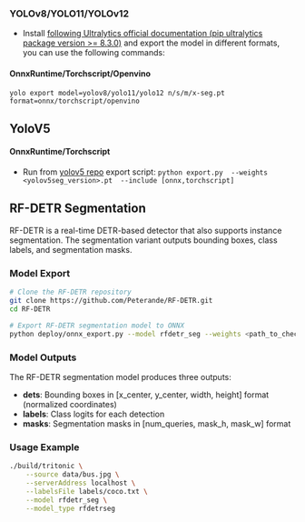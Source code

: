 ### YOLOv8/YOLO11/YOLOv12
* Install  [following Ultralytics official documentation (pip ultralytics package version >= 8.3.0)](]https://docs.ultralytics.com/tasks/segment/) and export the model in different formats, you can use the following commands:

#### OnnxRuntime/Torchscript/Openvino

```
yolo export model=yolov8/yolo11/yolo12 n/s/m/x-seg.pt format=onnx/torchscript/openvino
```

## YoloV5 
#### OnnxRuntime/Torchscript
* Run from [yolov5 repo](https://github.com/ultralytics/yolov5) export script:  ```python export.py  --weights <yolov5seg_version>.pt  --include [onnx,torchscript]```

## RF-DETR Segmentation
RF-DETR is a real-time DETR-based detector that also supports instance segmentation. The segmentation variant outputs bounding boxes, class labels, and segmentation masks.

### Model Export
```bash
# Clone the RF-DETR repository
git clone https://github.com/Peterande/RF-DETR.git
cd RF-DETR

# Export RF-DETR segmentation model to ONNX
python deploy/onnx_export.py --model rfdetr_seg --weights <path_to_checkpoint> --output rfdetr_seg.onnx
```

### Model Outputs
The RF-DETR segmentation model produces three outputs:
- **dets**: Bounding boxes in [x_center, y_center, width, height] format (normalized coordinates)
- **labels**: Class logits for each detection
- **masks**: Segmentation masks in [num_queries, mask_h, mask_w] format

### Usage Example
```bash
./build/tritonic \
    --source data/bus.jpg \
    --serverAddress localhost \
    --labelsFile labels/coco.txt \
    --model rfdetr_seg \
    --model_type rfdetrseg
```
